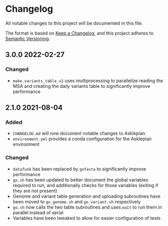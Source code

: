 # Changelog
All notable changes to this project will be documented in this file.

The format is based on [Keep a Changelog](https://keepachangelog.com/en/1.0.0/),
and this project adheres to [Semantic Versioning](https://semver.org/spec/v2.0.0.html).

## 3.0.0 2022-02-27
### Changed
* `make_variants_table_v2` uses multiprocessing to parallelize reading the MSA and creating the daily variants table to significantly improve performance

## 2.1.0 2021-08-04
### Added
* `CHANGELOG.md` will now document notable changes to Asklepian
* `environment.yml` provides a conda configuration for the Asklepian environment
### Changed
* `datafunk` has been replaced by `gofasta` to significantly improve performance
* `go.sh` has been updated to better document the global variables required to run, and additionally checks for those variables (exiting if they are not present)
* Genome and variant table generation and uploading subroutines have been moved to `go_genome.sh` and `go_variant.sh` respectively
* `go.sh` now calls the two table subroutines and uses `wait` to run them in parallel instead of serial
* Variables have been tweaked to allow for easier configuration of tests

